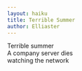 ```yaml
---
layout: haiku
title: Terrible Summer
author: Elliaster
---
```


Terrible summer<br>
A company server dies<br>
watching the network<br>

